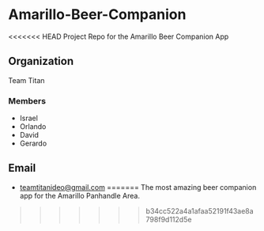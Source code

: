 # Amarillo-Beer-Companion
<<<<<<< HEAD
Project Repo for the Amarillo Beer Companion App

## Organization
Team Titan

### Members
- Israel
- Orlando
- David
- Gerardo

## Email
- teamtitanideo@gmail.com
=======
The most amazing beer companion app for the Amarillo Panhandle Area.
>>>>>>> b34cc522a4a1afaa52191f43ae8a798f9d112d5e
